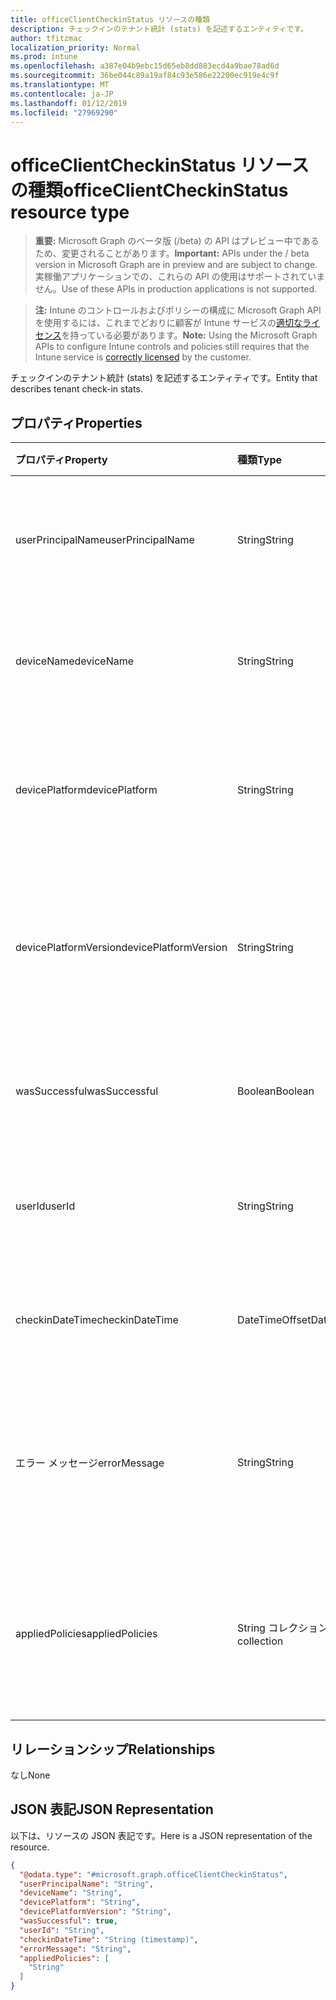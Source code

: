 ```yaml
---
title: officeClientCheckinStatus リソースの種類
description: チェックインのテナント統計 (stats) を記述するエンティティです。
author: tfitzmac
localization_priority: Normal
ms.prod: intune
ms.openlocfilehash: a387e04b9ebc15d65eb8dd883ecd4a9bae78ad6d
ms.sourcegitcommit: 36be044c89a19af84c93e586e22200ec919e4c9f
ms.translationtype: MT
ms.contentlocale: ja-JP
ms.lasthandoff: 01/12/2019
ms.locfileid: "27969290"
---
```

# <a name="officeclientcheckinstatus-resource-type"></a><span data-ttu-id="8de1e-103">officeClientCheckinStatus リソースの種類</span><span class="sxs-lookup"><span data-stu-id="8de1e-103">officeClientCheckinStatus resource type</span></span>

> <span data-ttu-id="8de1e-104">**重要:** Microsoft Graph のベータ版 (/beta) の API はプレビュー中であるため、変更されることがあります。</span><span class="sxs-lookup"><span data-stu-id="8de1e-104">**Important:** APIs under the / beta version in Microsoft Graph are in preview and are subject to change.</span></span> <span data-ttu-id="8de1e-105">実稼働アプリケーションでの、これらの API の使用はサポートされていません。</span><span class="sxs-lookup"><span data-stu-id="8de1e-105">Use of these APIs in production applications is not supported.</span></span>

> <span data-ttu-id="8de1e-106">**注:** Intune のコントロールおよびポリシーの構成に Microsoft Graph API を使用するには、これまでどおりに顧客が Intune サービスの[適切なライセンス](https://go.microsoft.com/fwlink/?linkid=839381)を持っている必要があります。</span><span class="sxs-lookup"><span data-stu-id="8de1e-106">**Note:** Using the Microsoft Graph APIs to configure Intune controls and policies still requires that the Intune service is [correctly licensed](https://go.microsoft.com/fwlink/?linkid=839381) by the customer.</span></span>

<span data-ttu-id="8de1e-107">チェックインのテナント統計 (stats) を記述するエンティティです。</span><span class="sxs-lookup"><span data-stu-id="8de1e-107">Entity that describes  tenant check-in stats.</span></span>
## <a name="properties"></a><span data-ttu-id="8de1e-108">プロパティ</span><span class="sxs-lookup"><span data-stu-id="8de1e-108">Properties</span></span>
|<span data-ttu-id="8de1e-109">プロパティ</span><span class="sxs-lookup"><span data-stu-id="8de1e-109">Property</span></span>|<span data-ttu-id="8de1e-110">種類</span><span class="sxs-lookup"><span data-stu-id="8de1e-110">Type</span></span>|<span data-ttu-id="8de1e-111">説明</span><span class="sxs-lookup"><span data-stu-id="8de1e-111">Description</span></span>|
|:---|:---|:---|
|<span data-ttu-id="8de1e-112">userPrincipalName</span><span class="sxs-lookup"><span data-stu-id="8de1e-112">userPrincipalName</span></span>|<span data-ttu-id="8de1e-113">String</span><span class="sxs-lookup"><span data-stu-id="8de1e-113">String</span></span>|<span data-ttu-id="8de1e-114">ユーザー プリンシパル名は、デバイスを使用します。</span><span class="sxs-lookup"><span data-stu-id="8de1e-114">User principal name using the device.</span></span>|
|<span data-ttu-id="8de1e-115">deviceName</span><span class="sxs-lookup"><span data-stu-id="8de1e-115">deviceName</span></span>|<span data-ttu-id="8de1e-116">String</span><span class="sxs-lookup"><span data-stu-id="8de1e-116">String</span></span>|<span data-ttu-id="8de1e-117">チェックインしようとするデバイスの名前。</span><span class="sxs-lookup"><span data-stu-id="8de1e-117">Device name trying to check-in.</span></span>|
|<span data-ttu-id="8de1e-118">devicePlatform</span><span class="sxs-lookup"><span data-stu-id="8de1e-118">devicePlatform</span></span>|<span data-ttu-id="8de1e-119">String</span><span class="sxs-lookup"><span data-stu-id="8de1e-119">String</span></span>|<span data-ttu-id="8de1e-120">デバイスのプラットフォームにチェックインしようとします。</span><span class="sxs-lookup"><span data-stu-id="8de1e-120">Device platform trying to check-in.</span></span>|
|<span data-ttu-id="8de1e-121">devicePlatformVersion</span><span class="sxs-lookup"><span data-stu-id="8de1e-121">devicePlatformVersion</span></span>|<span data-ttu-id="8de1e-122">String</span><span class="sxs-lookup"><span data-stu-id="8de1e-122">String</span></span>|<span data-ttu-id="8de1e-123">デバイス プラットフォームのバージョンがチェックインをしようとします。</span><span class="sxs-lookup"><span data-stu-id="8de1e-123">Device platform version trying to check-in.</span></span>|
|<span data-ttu-id="8de1e-124">wasSuccessful</span><span class="sxs-lookup"><span data-stu-id="8de1e-124">wasSuccessful</span></span>|<span data-ttu-id="8de1e-125">Boolean</span><span class="sxs-lookup"><span data-stu-id="8de1e-125">Boolean</span></span>|<span data-ttu-id="8de1e-126">最後のチェックインが正常に完了しました。 場合、</span><span class="sxs-lookup"><span data-stu-id="8de1e-126">If the last checkin was successful.</span></span>|
|<span data-ttu-id="8de1e-127">userId</span><span class="sxs-lookup"><span data-stu-id="8de1e-127">userId</span></span>|<span data-ttu-id="8de1e-128">String</span><span class="sxs-lookup"><span data-stu-id="8de1e-128">String</span></span>|<span data-ttu-id="8de1e-129">デバイスを使用してユーザーの識別子です。</span><span class="sxs-lookup"><span data-stu-id="8de1e-129">User identifier using the device.</span></span>|
|<span data-ttu-id="8de1e-130">checkinDateTime</span><span class="sxs-lookup"><span data-stu-id="8de1e-130">checkinDateTime</span></span>|<span data-ttu-id="8de1e-131">DateTimeOffset</span><span class="sxs-lookup"><span data-stu-id="8de1e-131">DateTimeOffset</span></span>|<span data-ttu-id="8de1e-132">最後デバイス チェックの時間 (utc) です。</span><span class="sxs-lookup"><span data-stu-id="8de1e-132">Last device check-in time in UTC.</span></span>|
|<span data-ttu-id="8de1e-133">エラー メッセージ</span><span class="sxs-lookup"><span data-stu-id="8de1e-133">errorMessage</span></span>|<span data-ttu-id="8de1e-134">String</span><span class="sxs-lookup"><span data-stu-id="8de1e-134">String</span></span>|<span data-ttu-id="8de1e-135">最後のチェックインに関連付けられている場合のエラー メッセージです。</span><span class="sxs-lookup"><span data-stu-id="8de1e-135">Error message if any associated for the last checkin.</span></span>|
|<span data-ttu-id="8de1e-136">appliedPolicies</span><span class="sxs-lookup"><span data-stu-id="8de1e-136">appliedPolicies</span></span>|<span data-ttu-id="8de1e-137">String コレクション</span><span class="sxs-lookup"><span data-stu-id="8de1e-137">String collection</span></span>|<span data-ttu-id="8de1e-138">ポリシーの一覧では、最後のチェックインと、デバイスに配信されます。</span><span class="sxs-lookup"><span data-stu-id="8de1e-138">List of policies delivered to the device as last checkin.</span></span>|

## <a name="relationships"></a><span data-ttu-id="8de1e-139">リレーションシップ</span><span class="sxs-lookup"><span data-stu-id="8de1e-139">Relationships</span></span>
<span data-ttu-id="8de1e-140">なし</span><span class="sxs-lookup"><span data-stu-id="8de1e-140">None</span></span>
## <a name="json-representation"></a><span data-ttu-id="8de1e-141">JSON 表記</span><span class="sxs-lookup"><span data-stu-id="8de1e-141">JSON Representation</span></span>
<span data-ttu-id="8de1e-142">以下は、リソースの JSON 表記です。</span><span class="sxs-lookup"><span data-stu-id="8de1e-142">Here is a JSON representation of the resource.</span></span>
<!-- {
  "blockType": "resource",
  "keyProperty": "id",
  "@odata.type": "microsoft.graph.officeClientCheckinStatus"
}
-->
``` json
{
  "@odata.type": "#microsoft.graph.officeClientCheckinStatus",
  "userPrincipalName": "String",
  "deviceName": "String",
  "devicePlatform": "String",
  "devicePlatformVersion": "String",
  "wasSuccessful": true,
  "userId": "String",
  "checkinDateTime": "String (timestamp)",
  "errorMessage": "String",
  "appliedPolicies": [
    "String"
  ]
}
```



